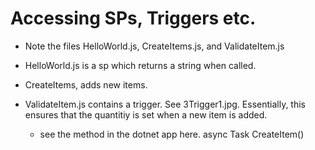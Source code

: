 
# Accessing SPs, Triggers etc.

- Note the files HelloWorld.js, CreateItems.js, and ValidateItem.js

- HelloWorld.js is a sp which returns a string when called.

- CreateItems, adds new items.

- ValidateItem.js contains a trigger. See 3Trigger1.jpg. Essentially, this ensures that the quantitiy is set when a new item is added.

  - see the method in the dotnet app here. async Task CreateItem()




